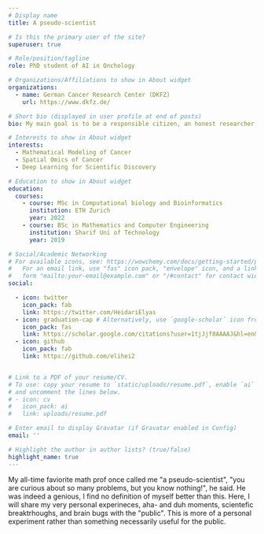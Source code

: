 ```yaml
---
# Display name
title: A pseudo-scientist

# Is this the primary user of the site?
superuser: true

# Role/position/tagline
role: PhD student of AI in Onchology

# Organizations/Affiliations to show in About widget
organizations:
  - name: German Cancer Research Center (DKFZ)
    url: https://www.dkfz.de/

# Short bio (displayed in user profile at end of posts)
bio: My main goal is to be a responsible citizen, an honest researcher, effective in understanding how cancer evolves spatially using computational tools.

# Interests to show in About widget
interests:
  - Mathematical Modeling of Cancer
  - Spatial Omics of Cancer
  - Deep Learning for Scientific Discovery

# Education to show in About widget
education:
  courses:
    - course: MSc in Computational biology and Bioinformatics
      institution: ETH Zurich
      year: 2022
    - course: BSc in Mathematics and Computer Engineering
      institution: Sharif Uni of Technology
      year: 2019

# Social/Academic Networking
# For available icons, see: https://wowchemy.com/docs/getting-started/page-builder/#icons
#   For an email link, use "fas" icon pack, "envelope" icon, and a link in the
#   form "mailto:your-email@example.com" or "/#contact" for contact widget.
social:

  - icon: twitter
    icon_pack: fab
    link: https://twitter.com/HeidariElyas
  - icon: graduation-cap # Alternatively, use `google-scholar` icon from `ai` icon pack
    icon_pack: fas
    link: https://scholar.google.com/citations?user=1tjJjf8AAAAJ&hl=en&oi=sra
  - icon: github
    icon_pack: fab
    link: https://github.com/elihei2


# Link to a PDF of your resume/CV.
# To use: copy your resume to `static/uploads/resume.pdf`, enable `ai` icons in `params.toml`,
# and uncomment the lines below.
# - icon: cv
#   icon_pack: ai
#   link: uploads/resume.pdf

# Enter email to display Gravatar (if Gravatar enabled in Config)
email: ''

# Highlight the author in author lists? (true/false)
highlight_name: true
---
```


My all-time faviorite math prof once called me "a pseudo-scientist", "you are curious about so many problems, but you know nothing!", he said. He was indeed a genious, I find no definition of myself better than this. Here, I will share my very personal experineces, aha- and duh moments, scientefic breaktrhoughs, and brain bugs with the "public". This is more of a personal experiment rather than something necessarily useful for the public.


